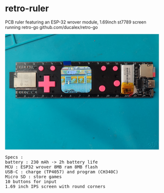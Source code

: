 # retro-ruler
PCB ruler featuring an ESP-32 wrover module, 1.69inch st7789 screen running retro-go
github.com/ducalex/retro-go

<img src="retro-règle.jpg"/>

<pre>
Specs :
battery : 230 mAh -> 2h battery life
MCU : ESP32 wrover 8MB ram 8MB flash
USB-C : charge (TP4057) and program (CH340C)
Micro SD : store games
10 buttons for input
1.69 inch IPS screen with round corners
</pre>

